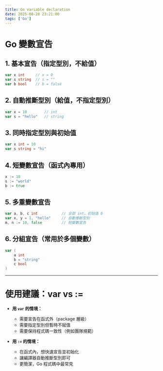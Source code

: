 ```yaml
---
title: Go variable declaration
date: 2025-08-28 23:21:00
tags: ['Go']
---
```

# Go 變數宣告

## 1. 基本宣告（指定型別，不給值）
```go
var x int     // x = 0
var s string  // s = ""
var b bool    // b = false
```

## 2. 自動推斷型別（給值，不指定型別）
```go
var x = 10        // int
var s = "hello"   // string
```

## 3. 同時指定型別與初始值
```go
var x int = 10
var s string = "hi"
```

## 4. 短變數宣告（函式內專用）
```go
x := 10
s := "world"
b := true
```

## 5. 多重變數宣告
```go
var a, b, c int           // 全部 int，初始值 0
var x, y = 1, "hello"     // 自動推斷型別
m, n := 10, false         // 短變數宣告
```

## 6. 分組宣告（常用於多個變數）
```go
var (
    a int
    b = "string"
    c bool
)
```
---

# 使用建議：var vs :=
- **用 `var` 的情境：**
  - 需要宣告在函式外（package 層級）
  - 需要指定型別但暫時不賦值
  - 需要保持程式碼一致性（例如團隊規範）

- **用 `:=` 的情境：**
  - 在函式內，想快速宣告並初始化
  - 讓編譯器自動推斷型別即可
  - 更簡潔，Go 程式碼中最常見
